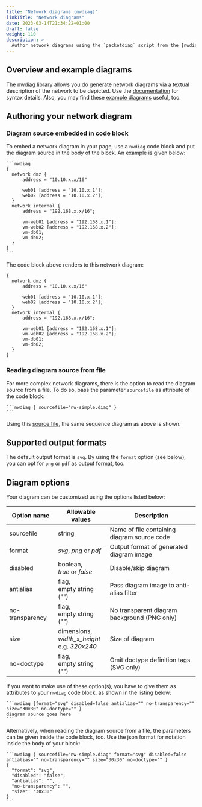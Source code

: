 ```yaml
---
title: "Network diagrams (nwdiag)"
linkTitle: "Network diagrams"
date: 2023-03-14T21:34:22+01:00
draft: false
weight: 110
description: >
  Author network diagrams using the `packetdiag` script from the [nwdiag](http://blockdiag.com/en/nwdiag/) library.
---
```

## Overview and example diagrams

The [nwdiag library](https://github.com/blockdiag/nwdiag) allows you do generate network diagrams via a textual description of the network to be depicted. Use the [documentation](http://blockdiag.com/en/nwdiag/) for syntax details.
Also, you may find these [example diagrams](https://github.com/blockdiag/nwdiag/tree/master/examples/nwdiag) useful, too.

## Authoring your network diagram

### Diagram source embedded in code block

To embed a network diagram in your page, use a `nwdiag` code block and put the diagram source in the body of the block. An example is given below: 

````
```nwdiag
{
  network dmz {
      address = "10.10.x.x/16"

      web01 [address = "10.10.x.1"];
      web02 [address = "10.10.x.2"];
  }
  network internal {
      address = "192.168.x.x/16";

      vm-web01 [address = "192.168.x.1"];
      vm-web02 [address = "192.168.x.2"];
      vm-db01;
      vm-db02;
  }
}
```
````

The code block above renders to this network diagram:

```nwdiag
{
  network dmz {
      address = "10.10.x.x/16"

      web01 [address = "10.10.x.1"];
      web02 [address = "10.10.x.2"];
  }
  network internal {
      address = "192.168.x.x/16";

      vm-web01 [address = "192.168.x.1"];
      vm-web02 [address = "192.168.x.2"];
      vm-db01;
      vm-db02;
  }
}
```

### Reading diagram source from file

For more complex network diagrams, there is the option to read the diagram source from a file. To do so, pass the parameter `sourcefile` as attribute of the code block:

````
```nwdiag { sourcefile="nw-simple.diag" }
```
````

Using this [source file](nw-simple.diag), the same sequence diagram as above is shown.

## Supported output formats

The default output format is `svg`. By using the `format` option (see below), you can opt for `png` or `pdf` as output format, too. 

## Diagram options

Your diagram can be customized using the options listed below: 

| Option name     | Allowable values                                  | Description                                  |
|-----------------|---------------------------------------------------|----------------------------------------------|
| sourcefile      | string                                            | Name of file containing diagram source code  |
| format          | _svg_, _png_ or _pdf_                             | Output format of generated diagram image     |
| disabled        | boolean,<br>_true_ or _false_                     | Disable/skip diagram                         |
| antialias       | flag,<br>empty string ("")                        | Pass diagram image to anti-alias filter      |
| no-transparency | flag,<br>empty string ("")                        | No transparent diagram background (PNG only) |
| size            | dimensions,<br>_width_x_height_<br>e.g. _320x240_ | Size of diagram                              |
| no-doctype      | flag,<br>empty string ("")                        | Omit doctype definition tags (SVG only)      |

If you want to make use of these option(s), you have to give them as attributes to your `nwdiag` code block, as shown in the listing below:

````
```nwdiag {format="svg" disabled=false antialias="" no-transparency="" size="30x30" no-doctype="" }
diagram source goes here
```
````

Alternatively, when reading the diagram source from a file, the parameters can be given inside the code block, too. Use the json format for notation inside the body of your block:

````
```nwdiag { sourcefile="nw-simple.diag" format="svg" disabled=false antialias="" no-transparency="" size="30x30" no-doctype="" }
{
  "format": "svg",
  "disabled": "false",
  "antialias": "",
  "no-transparency": "",
  "size": "30x30"
}
```
````
